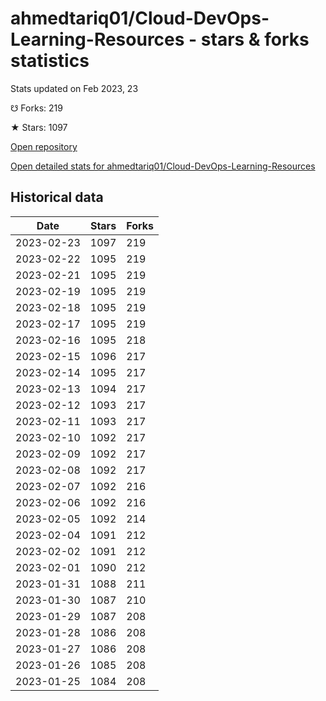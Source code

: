 # ahmedtariq01/Cloud-DevOps-Learning-Resources - stars & forks statistics

Stats updated on Feb 2023, 23

☋ Forks: 219

★ Stars: 1097

[Open repository](https://github.com/ahmedtariq01/Cloud-DevOps-Learning-Resources)

[Open detailed stats for ahmedtariq01/Cloud-DevOps-Learning-Resources](https://reviewgithub.com/rep/ahmedtariq01/Cloud-DevOps-Learning-Resources)

## Historical data
| Date | Stars | Forks |
|------|-------|-------|
| 2023-02-23 | 1097 | 219 | 
| 2023-02-22 | 1095 | 219 | 
| 2023-02-21 | 1095 | 219 | 
| 2023-02-19 | 1095 | 219 | 
| 2023-02-18 | 1095 | 219 | 
| 2023-02-17 | 1095 | 219 | 
| 2023-02-16 | 1095 | 218 | 
| 2023-02-15 | 1096 | 217 | 
| 2023-02-14 | 1095 | 217 | 
| 2023-02-13 | 1094 | 217 | 
| 2023-02-12 | 1093 | 217 | 
| 2023-02-11 | 1093 | 217 | 
| 2023-02-10 | 1092 | 217 | 
| 2023-02-09 | 1092 | 217 | 
| 2023-02-08 | 1092 | 217 | 
| 2023-02-07 | 1092 | 216 | 
| 2023-02-06 | 1092 | 216 | 
| 2023-02-05 | 1092 | 214 | 
| 2023-02-04 | 1091 | 212 | 
| 2023-02-02 | 1091 | 212 | 
| 2023-02-01 | 1090 | 212 | 
| 2023-01-31 | 1088 | 211 | 
| 2023-01-30 | 1087 | 210 | 
| 2023-01-29 | 1087 | 208 | 
| 2023-01-28 | 1086 | 208 | 
| 2023-01-27 | 1086 | 208 | 
| 2023-01-26 | 1085 | 208 | 
| 2023-01-25 | 1084 | 208 | 

